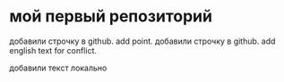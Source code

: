 # мой первый репозиторий

добавили строчку в github. add point.
добавили строчку в github. add english text for conflict.

добавили текст локально
